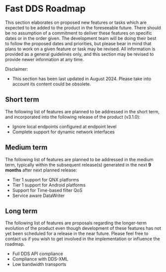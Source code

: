 # Fast DDS Roadmap

This section elaborates on proposed new features or tasks which are expected to be added to the product in the foreseeable future.
There should be no assumption of a commitment to deliver these features on specific dates or in the order given.
The development team will be doing their best to follow the proposed dates and priorities, but please bear in mind that plans to work on a given feature or task may be revised.
All information is provided as a general guidelines only, and this section may be revised to provide newer information at any time.

Disclaimer:

* This section has been last updated in August 2024.
  Please take into account its content could be obsolete.

## Short term

The following list of features are planned to be addressed in the short term, and incorporated into the following release of the product (v3.1.0):

* Ignore local endpoints configured at endpoint level
* Complete support for dynamic network interfaces

## Medium term

The following list of features are planned to be addressed in the medium term, typically within the subsequent release(s) generated in the next **9 months** after next planned release:

* Tier 1 support for QNX platforms
* Tier 1 support for Android platforms
* Support for Time-based filter QoS
* Service aware DataWriter

## Long term

The following list of features are proposals regarding the longer-term evolution of the product even though development of these features has not yet been scheduled for a release in the near future.
Please feel free to contact us if you wish to get involved in the implementation or influence the roadmap.

* Full DDS API compliance
* Compliance with DDS-XML
* Low bandwidth transports
